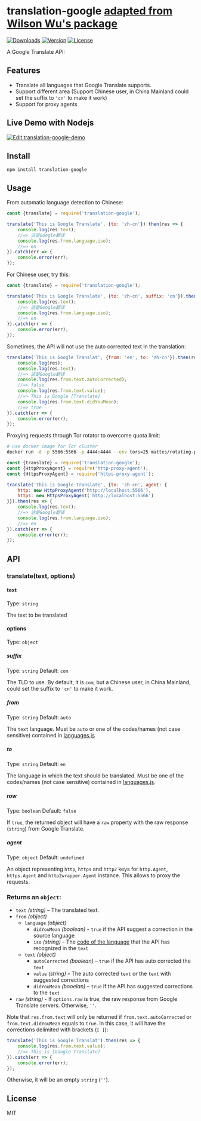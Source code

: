 # translation-google [adapted from Wilson Wu's package](https://github.com/wilsonwu/translation-google)
<a href="https://www.npmjs.com/package/@paiva/translation-google"><img src="https://img.shields.io/npm/dt/@paiva/translation-google.svg" alt="Downloads"></a>
<a href="https://www.npmjs.com/package/@paiva/translation-google"><img src="https://img.shields.io/npm/v/@paiva/translation-google.svg" alt="Version"></a>
<a href="https://www.npmjs.com/package/@paiva/translation-google"><img src="https://img.shields.io/npm/l/@paiva/translation-google.svg" alt="License"></a>

A Google Translate API:

## Features 

- Translate all languages that Google Translate supports.
- Support different area (Support Chinese user, in China Mainland could set the suffix to `'cn'` to make it work)
- Support for proxy agents

## Live Demo with Nodejs
[![Edit translation-google-demo](https://codesandbox.io/static/img/play-codesandbox.svg)](https://codesandbox.io/s/paiva-translation-google-demo-137ds)

## Install 

```
npm install translation-google
```

## Usage

From automatic language detection to Chinese:

``` js
const {translate} = require('translation-google');

translate('This is Google Translate', {to: 'zh-cn'}).then(res => {
    console.log(res.text);
    //=> 这是Google翻译
    console.log(res.from.language.iso);
    //=> en
}).catch(err => {
    console.error(err);
});
```

For Chinese user, try this:

``` js
const {translate} = require('translation-google');

translate('This is Google Translate', {to: 'zh-cn', suffix: 'cn'}).then(res => {
    console.log(res.text);
    //=> 这是Google翻译
    console.log(res.from.language.iso);
    //=> en
}).catch(err => {
    console.error(err);
});
```

Sometimes, the API will not use the auto corrected text in the translation:

``` js
translate('This is Google Translat', {from: 'en', to: 'zh-cn'}).then(res => {
    console.log(res);
    console.log(res.text);
    //=> 这是Google翻译
    console.log(res.from.text.autoCorrected);
    //=> false
    console.log(res.from.text.value);
    //=> This is Google [Translate]
    console.log(res.from.text.didYouMean);
    //=> true
}).catch(err => {
    console.error(err);
});
```

Proxying requests through Tor rotator to overcome quota limit:

``` bash
# use docker image for Tor cluster
docker run -d -p 5566:5566 -p 4444:4444 --env tors=25 mattes/rotating-proxy
```

``` js
const {translate} = require('translation-google');
const {HttpProxyAgent} = require('http-proxy-agent');
const {HttpsProxyAgent} = require('https-proxy-agent');

translate('This is Google Translate', {to: 'zh-cn', agent: {
    http: new HttpProxyAgent('http://localhost:5566'),
    https: new HttpsProxyAgent('http://localhost:5566')
}}).then(res => {
    console.log(res.text);
    //=> 这是Google翻译
    console.log(res.from.language.iso);
    //=> en
}).catch(err => {
    console.error(err);
});
```

## API

### translate(text, options)

#### text

Type: `string`

The text to be translated

#### options

Type: `object`

##### suffix

Type: `string` Default: `com`

The TLD to use. By default, it is `com`, but a Chinese user, in China Mainland, could set the suffix to `'cn'` to make it work.

##### from

Type: `string` Default: `auto`

The `text` language. Must be `auto` or one of the codes/names (not case sensitive) contained in [languages.js](https://github.com/matheuss/google-translate-api/blob/master/languages.js)

##### to

Type: `string` Default: `en`

The language in which the text should be translated. Must be one of the codes/names (not case sensitive) contained in [languages.js](https://github.com/matheuss/google-translate-api/blob/master/languages.js).

##### raw

Type: `boolean` Default: `false`

If `true`, the returned object will have a `raw` property with the raw response (`string`) from Google Translate.

##### agent

Type: `object` Default: `undefined`

An object representing `http`, `https` and `http2` keys for `http.Agent`, `https.Agent` and `http2wrapper.Agent` instance. This allows to proxy the requests.

### Returns an `object`:

- `text` *(string)* – The translated text.
- `from` *(object)*
  - `language` *(object)*
    - `didYouMean` *(boolean)* - `true` if the API suggest a correction in the source language
    - `iso` *(string)* - The [code of the language](https://github.com/matheuss/google-translate-api/blob/master/languages.js) that the API has recognized in the `text`
  - `text` *(object)*
    - `autoCorrected` *(boolean)* – `true` if the API has auto corrected the `text`
    - `value` *(string)* – The auto corrected `text` or the `text` with suggested corrections
    - `didYouMean` *(booelan)* – `true` if the API has suggested corrections to the `text`
- `raw` *(string)* - If `options.raw` is true, the raw response from Google Translate servers. Otherwise, `''`.

Note that `res.from.text` will only be returned if `from.text.autoCorrected` or `from.text.didYouMean` equals to `true`. In this case, it will have the corrections delimited with brackets (`[ ]`):

``` js
translate('This is Google Translat').then(res => {
    console.log(res.from.text.value);
    //=> This is [Google Translate]
}).catch(err => {
    console.error(err);
});
```
Otherwise, it will be an empty `string` (`''`).

## License

MIT
